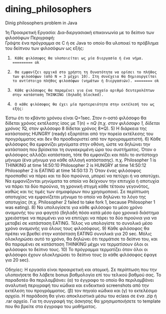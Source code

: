 # dining_philosophers
Dinig philosophers problem in Java

1η Προαιρετική Εργασία: Δια-διεργασιακή επικοινωνία με το δείπνο των φιλοσόφων
Περιγραφή:	
Γράψτε ένα πρόγραμμα σε C ή σε Java το οποίο θα υλοποιεί το πρόβλημα του δείπνου των φιλοσόφων ως εξής:
1)      Κάθε φιλόσοφος θα υλοποιείται ως μία διεργασία ή ένα νήμα. ========= ok
2)      Θα εμφανίζει αρχικά στο χρήστη τη δυνατότητα να ορίσει το πλήθος των φιλοσόφων (από Ν = 3 μέχρι 10). Στη συνέχεια θα δημιουργείται το αντίστοιχο πλήθος φιλοσόφων (νημάτων ή διεργασιών). ======== ok
3)      Κάθε φιλόσοφος θα παραμένει για ένα τυχαίο αριθμό δευτερολέπτων στην κατάσταση THINKING (δηλαδή blocked).
4)      Ο κάθε φιλόσοφος θα έχει μία προτεραιότητα στην εκτέλεσή του ως εξής:
Έστω ότι το κβάντο χρόνου είναι Q=1sec. Στον n-οστό φιλόσοφο θα δίδεται χρόνος εκτέλεσης ίσος με T(n) = n*Q (π.χ. στον φιλόσοφο 1, δίδεται χρόνος 1*Q, στον φιλόσοφο 8 δίδεται χρόνος 8*Q).
5)      Η διάρκεια της κατάστασης HUNGRY (ready) εξαρτάται από την πορεία εκτέλεσης του προγράμματος και δεν θα προσδιοριστεί από τον προγραμματιστή.
6)      Κάθε φιλόσοφος θα εμφανίζει μηνύματα στην οθόνη, ώστε να δηλώνει την κατάσταση που βρίσκεται τη συγκεκριμένη ώρα του συστήματος. Όταν ο φιλόσοφος αλλάζει κατάσταση, τότε θα εμφανίζει και πάλι το αντίστοιχο μήνυμα (ένα μήνυμα για κάθε αλλαγή κατάστασης). π.χ.
Philosopher 1 is THINKING at time 14:50:10
Philosopher 2 is HUNGRY at time 14:50:12
Philosopher 2 is EATING at time 14:50:13
7)      Όταν ένας φιλόσοφος προσπαθεί να πάρει και τα δύο πιρούνια, μπορεί να πετύχει ή να αποτύχει. Να εμφανίζονται μηνύματα τα οποία να δείχνουν την επιτυχία ή αποτυχία να πάρει τα δύο πιρούνια, τη χρονική στιγμή κάθε τέτοιου γεγονότος, καθώς και τις τιμές των σημαφόρων που χρησιμοποιεί. Σε περίπτωση αποτυχίας να εμφανίζεται μήνυμα το οποίο να δηλώνει το λόγο της αποτυχίας (π.χ. Philosopher 2 failed to take fork 1, because Philosopher 1 was eating).
8)      Να υπολογίσετε για κάθε φιλόσοφο το μέσο χρόνο αναμονής του για φαγητό (δηλαδή πόσο κατά μέσο όρο χρονικό διάστημα χρειάστηκε να περιμένει για να επιτύχει να πάρει τα δύο πιρούνια για να μεταβεί σε κατάσταση EATING. Τέλος να υπολογίστε το συνολικό μέσο χρόνο αναμονής για όλους τους φιλοσόφους.
9)      Κάθε φιλόσοφος θα πρέπει να βρεθεί στην κατάσταση EATING συνολικά για 20 sec. Μόλις ολοκληρώσει αυτό το χρόνο, θα δηλώνει ότι τερμάτισε το δείπνο του, και θα παραμένει σε κατάσταση THINKING μέχρι να τερματίσουν όλοι οι φιλόσοφοι το δείπνο τους.
10)  Το πρόγραμμα τερματίζει όταν όλοι οι φιλόσοφοι έχουν ολοκληρώσει το δείπνο τους (ο κάθε φιλόσοφος έφαγε για 20 sec).
 
Οδηγίες:
Η εργασία είναι προαιρετική και ατομική. Σε περίπτωση που την υλοποιήσετε θα λάβετε bonus βαθμολογία επί του τελικού βαθμού σας.
To παραδοτέο θα περιλαμβάνει: (α) το έγγραφο το οποίο θα περιλαμβάνει αναλυτική περιγραφή του κώδικα και ενδεικτικά screenshots από την εκτέλεση του προγράμματος. (β) τον πηγαίο κώδικα και (γ) το εκτελέσιμο αρχείο. Η παράδοση θα γίνει αποκλειστικά μέσω του eclass σε ένα .zip ή .rar αρχείο.
Για  τη συγγραφή της άσκησης θα χρησιμοποιήσετε το template που θα βρείτε στα έγγραφα του μαθήματος.